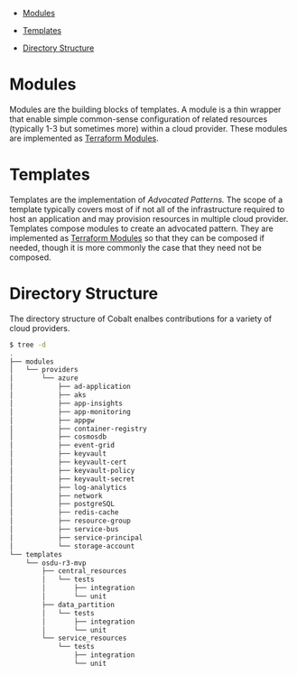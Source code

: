 - [Modules](#modules)

- [Templates](#templates)

- [Directory Structure](#directory-structure)

# Modules

Modules are the building blocks of templates. A module is a thin wrapper that enable simple common-sense configuration of related resources (typically 1-3 but sometimes more) within a cloud provider. These modules are implemented as [Terraform Modules](https://www.terraform.io/docs/configuration/modules.html).


# Templates

Templates are the implementation of *Advocated Patterns.* The scope of a template typically covers most of if not all of the infrastructure required to host an application and may provision resources in multiple cloud provider. Templates compose modules to create an advocated pattern. They are implemented as [Terraform Modules](https://www.terraform.io/docs/configuration/modules.html) so that they can be composed if needed, though it is more commonly the case that they need not be composed.



# Directory Structure

The directory structure of Cobalt enalbes contributions for a variety of cloud providers.

```bash
$ tree -d
.
├── modules
│   └── providers
│       └── azure
│           ├── ad-application
│           ├── aks
│           ├── app-insights
│           ├── app-monitoring
│           ├── appgw
│           ├── container-registry
│           ├── cosmosdb
│           ├── event-grid
│           ├── keyvault
│           ├── keyvault-cert
│           ├── keyvault-policy
│           ├── keyvault-secret
│           ├── log-analytics
│           ├── network
│           ├── postgreSQL
│           ├── redis-cache
│           ├── resource-group
│           ├── service-bus
│           ├── service-principal
│           └── storage-account
└── templates
    └── osdu-r3-mvp
        ├── central_resources
        │   └── tests
        │       ├── integration
        │       └── unit
        ├── data_partition
        │   └── tests
        │       ├── integration
        │       └── unit
        └── service_resources
            └── tests
                ├── integration
                └── unit
```
